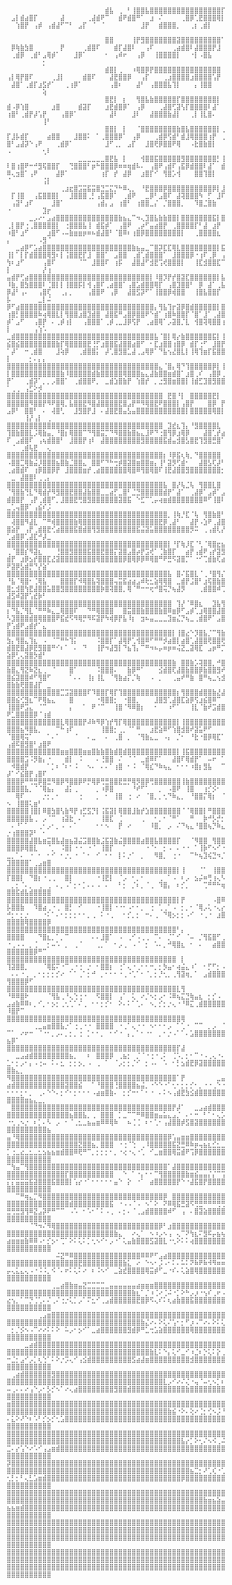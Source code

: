 ⠀⠀⠀⠀⠀⠀⠀⠀⠀⠀⠀⠀⠀⠀⠀⠀⠀⠀⠀⠀⠀⠀⣾⣧⠀⢀⠀⠃⢸⣿⣿⣧⣿⣿⣿⣿⣿⣿⣿⣿⣿⣿⣿⣿⣿⣿⣿⣿⡏⠀⣠⡇⣾⣴⣿⡏⠀⠀⠀⠀⠀⣼⠀⠀⠀⠀⠀⢀⣼⣾⠟⠉⠀⠀⣾⠟⣾⣿⠛⠁⠀⣰⠀⠌⠀⠀⠀⠀⢀⣿⡿⢁⣟⣿⣿⣿⢿⡇⠀⠀⢱⣿⡟⠀⢠⡾⠀⢠⣾⣼⠋⠉⠃⠀⣠⡏⠀⠈⠀⠈⠀⠀⠀⠀⠀⠀⠀⠀⣸⡟⠀⠀⣾⣿⣿⣿⡀⠀⠀⢀⡆⢀⣾⡇⠀⠀⠀⠀⠀⠀⠀⠀⠀⠀⠀⠀⠀
⠀⠀⠀⠀⠀⠀⠀⠀⠀⠀⠀⠀⠀⠀⠀⠀⠀⠀⠀⠀⠀⠀⣿⣿⠀⠀⠀⠀⢸⡟⣻⣿⣿⣿⣿⣿⣿⣿⣽⣿⣿⣿⣿⣿⣿⣿⣿⣿⠁⠀⡿⢷⣷⣳⣿⠀⠀⠀⠀⠀⠀⡟⠀⠀⠀⠀⢀⣾⣿⠏⠀⠀⠀⣾⡏⣼⣿⠇⠀⠀⢠⠏⠀⠀⠀⠀⢀⣴⣾⣿⠇⣼⣿⣿⣿⡟⣸⠀⠀⢀⣾⡿⠀⢀⣾⠃⣠⢿⡾⠁⠀⠀⠀⣸⡿⠁⠀⠀⠀⠀⠂⠀⢠⠾⠖⠀⠀⢠⡿⠀⠀⢸⣿⣿⣿⣿⡇⠀⠀⠐⡇⠠⣿⣧⠀⠀⠀⠀⠀⠀⠀⠀⠀⠀⠀⡂⠀
⠀⠀⠀⠀⠀⠀⠀⠀⠀⠀⠀⠀⠀⠀⠀⠀⠀⠀⠀⠀⠀⠀⣾⣿⡇⢀⠀⠀⠰⢿⣿⡿⡟⣿⣿⣿⣿⣿⣿⣿⣿⣿⣿⣿⣿⣿⣿⣿⠀⢠⡇⢿⡟⣿⠏⠀⠀⠀⠀⢀⣸⡇⠀⠀⠀⠀⣾⣿⠏⠀⠀⠀⣼⣟⣿⣿⡿⠀⠀⢠⡏⠀⠀⠀⢀⣰⣿⣿⣿⣿⣰⣿⣿⣿⣿⢡⡟⠀⠀⣼⣿⠁⢀⣾⡏⣰⣫⡞⠁⠀⠀⢀⢰⡿⠁⠀⠀⠀⠀⠀⠀⢠⣿⠆⠀⠀⠀⣼⠃⠀⢠⣿⣿⣿⣧⢹⡇⠀⠀⠀⡄⢸⣿⣿⠀⠀⠀⠀⠀⠀⠀⠀⠀⠀⠀⢵⠀
⠀⠀⠀⠀⠀⠀⠀⠀⠀⠀⠀⠀⠀⠀⠀⠀⠀⠀⠀⠀⠀⠀⣿⣟⡇⠀⡆⠀⠀⢻⣿⣧⣷⣿⣿⣿⣿⣿⡏⣿⣿⣿⣿⣿⣿⣿⣿⡇⠀⣾⠠⡿⢱⣿⠀⠀⠀⠀⠀⣰⣿⠀⠀⠀⠀⣾⣽⡏⠀⠀⠀⣰⣟⣾⣿⡿⠁⠀⢠⡿⠀⠀⠀⢀⣼⣿⢋⣽⢣⡏⣿⣿⣿⣿⠇⣼⠁⠀⢰⣿⠃⢀⣾⡟⡼⢡⡟⠀⠀⠀⢠⣿⡿⠁⠀⠀⠀⠀⠀⠀⠀⣼⠇⠀⠀⠀⣸⠇⠀⠀⣼⣿⣿⣿⣷⣼⡇⠀⠀⢀⡇⢸⣇⣿⠄⠀⠀⠀⠀⠀⠀⠀⠀⠀⠀⢸⠃
⠀⠀⠀⠀⠀⠀⠀⠀⠀⠀⠀⠀⠀⠀⠀⠀⠀⠀⠀⠀⠀⠀⣿⣿⡇⠀⡇⠀⠀⠈⣿⣿⣿⣿⣿⣿⣿⣿⣷⣿⣧⣿⣿⣿⣿⣿⣿⡇⢀⡏⣸⡧⣾⡏⠀⠀⠀⠀⣴⣿⣿⠀⠀⠀⣸⣿⣿⠅⠀⠁⢀⣿⣿⣿⡿⠁⠀⢠⡿⠀⠀⠀⢀⣾⡿⢫⣾⠃⣾⣸⢿⣿⣿⣿⢰⡟⠀⢀⣿⠃⣠⣼⡽⠑⢠⠟⠀⠀⠀⢀⣾⡿⠁⠀⠀⠀⠀⠀⠀⠀⣸⠋⢀⡀⠀⣠⡏⠀⠀⣸⣿⢟⡿⣿⣿⠟⢿⠀⠀⠠⣗⣿⣷⣿⡇⠀⠀⠠⠀⠀⠀⠀⠀⠀⠀⢂⠇
⠀⠀⠀⠀⠀⠀⠀⠀⠀⠀⠀⠀⠀⠀⠀⠀⣀⣀⣀⣀⣀⣀⣿⣟⣧⠀⡇⠀⠀⠀⢺⣿⣿⣯⣿⣿⣿⣿⣿⣻⣿⣿⣿⣿⣿⣿⣿⡃⢸⠇⣿⢰⣿⠟⠒⠚⣻⢯⣿⣿⡏⠀⠀⢙⣿⣿⣿⠃⡶⠓⣿⣿⣿⡿⠶⠶⢶⣾⠧⠄⠀⢠⣿⠟⢠⣾⠏⢠⣯⡿⣾⣿⣿⠇⣼⠁⠀⣾⠿⢄⣲⣿⠁⢠⠟⠀⠀⠀⠀⣼⡿⠁⠀⠀⠀⠀⠀⠀⠀⢰⡏⠀⡞⠀⣼⡿⠀⠀⣰⣿⡏⠊⠀⢻⣿⡡⢺⠀⠀⠀⣿⣿⢹⣿⡇⠀⠀⠈⠀⠀⠀⠀⠀⠀⠀⢨⡇
⠀⠀⠀⠀⠀⠀⠀⠀⠀⠀⠀⠀⢀⣰⣖⣿⣩⣭⣯⣭⣿⣙⣉⣍⡙⠓⠿⢄⡀⠀⠘⣟⣿⣿⣿⡿⣿⣿⣿⣿⣿⣿⣿⣿⣿⣿⡿⡇⣸⠀⡏⢸⣿⠀⠀⢠⣯⣿⣿⣿⡇⠀⠀⣸⣿⣿⣿⢀⡃⢠⣯⣿⡿⠁⠀⢀⣾⠟⠀⠀⣀⡿⠃⣠⣿⠏⠀⣼⢽⣿⣿⣿⠳⠀⡋⠀⣸⠏⠀⢠⣽⠃⣰⠏⠀⠀⠀⠀⣸⣿⠁⠀⠀⠀⠀⠀⠀⠀⢠⣾⡄⣠⠀⢰⣿⠃⠀⢰⣿⣿⣀⡌⠀⡈⣿⣿⣿⡀⠀⠀⠹⣿⣈⣿⣷⠀⠀⠐⠀⠀⠀⠀⠀⠀⠀⣹⡖
⠀⠀⠀⠀⠀⣀⡠⠔⠂⣠⣴⣿⣿⣿⣿⣿⣿⣿⣿⣿⣿⣿⣿⣿⣿⣷⣦⣄⠉⠲⢄⣹⣿⣧⣷⣷⣿⣿⡇⣿⣿⣿⣿⣿⣿⣿⣯⡇⣿⢀⡇⣿⡟⢐⢀⣿⣿⣿⣿⣿⡇⠀⢐⣿⣿⣿⣧⢸⠀⣾⣯⡾⠁⠀⢠⣿⠟⠀⢀⡴⠋⣤⣴⣿⡟⠀⢀⣿⣿⣿⣿⡏⠃⣼⠀⣰⡟⠀⠰⣿⠃⣰⠋⠀⠀⠀⠀⣰⣿⠋⠠⠤⣷⣶⣶⡶⠶⠦⣾⣼⣿⠃⠈⣿⠿⠆⢰⣿⡿⣿⣿⣿⣿⣿⣿⣿⣿⡇⠀⠀⢀⣿⣿⣿⣿⣆⠀⡄⠀⠀⠀⠀⠀⠀⠠⣻⠈
⠀⠀⣀⣴⡿⠋⣡⣴⣿⣿⣿⣿⣿⣿⣿⣿⣿⣿⣿⣿⣿⣿⣿⣿⣿⣿⣿⣿⣷⣦⣤⣀⠉⣿⡽⣏⣏⢿⣇⣿⣿⣿⣿⣿⣿⣿⣿⡇⣯⢸⡇⠁⡇⡏⣾⣿⣿⣿⢿⣻⠆⡇⢨⣿⣿⣟⡏⣸⠀⣿⣿⠁⠀⣠⣿⣿⠀⢀⣾⢁⣾⣿⣿⣿⠁⠀⣸⣿⣿⣿⡿⠐⢰⠏⢀⡿⠀⢠⢳⠆⣰⠋⠀⠀⠀⠀⢠⣿⠏⠀⠀⠀⠀⠀⠈⠉⠀⣸⣿⣿⠏⠀⢰⡯⠀⠀⣼⣿⣼⠋⣺⣟⢩⢞⣿⣿⣿⡇⠀⠀⢸⣏⣺⣿⣿⣏⠉⡇⠀⠀⠀⠀⠀⠀⠀⡜⢰
⣤⣾⡟⢋⣴⣿⣿⣿⣿⣿⣿⣿⣿⣿⣿⣿⣿⣿⣿⣿⣿⣿⣿⣿⣿⣿⣿⣿⣿⣿⣿⣿⡇⠸⣿⡹⡟⡞⣿⣽⣏⣿⣿⣿⣿⣿⣿⡇⣧⠸⣷⡀⣿⣳⣿⣿⣿⠇⢈⣿⡇⡇⢸⣿⣿⡯⡇⢺⢠⣿⠏⢀⣴⣿⣿⠁⢠⣿⣡⣾⣿⣿⢿⡏⠀⢠⣿⣹⣿⣿⠃⠀⡿⠀⣼⠁⢀⣧⡿⣼⠃⢠⠄⠀⠀⢠⣿⢏⠀⠀⢀⡄⡀⠀⠀⠀⢠⣿⣿⠟⠀⢠⡿⠀⠀⣼⣿⣫⡽⠋⠁⢸⣿⣿⡿⢾⣿⣿⠀⠀⢸⣿⣧⣿⣿⡏⠀⡧⠀⠀⠀⠀⠀⠀⣀⡇⠬
⡿⠋⣴⣿⣿⣿⣿⣿⣿⣿⣿⣿⣿⣿⣿⣿⣿⣿⣿⣿⣿⣿⣿⣿⣿⣿⣿⣿⣿⣿⣿⣿⣿⡄⢻⣧⢹⡖⣽⡿⣿⣾⣿⣿⣿⣿⣿⡇⣿⢰⣿⡃⣿⣿⣿⣿⠷⢴⢿⣿⣇⡇⢻⣿⣿⣰⣿⣹⣾⣿⠀⣼⣿⣯⠛⣠⣿⡿⣿⣿⠟⠑⣾⠁⢰⣿⠷⣿⣿⡏⠈⣿⠁⣸⠁⢀⣼⣿⡾⠁⣠⠋⠀⠀⢠⣿⡟⠀⠄⢀⡾⢰⡇⠀⠀⢠⣿⣿⣿⠁⢀⡾⢀⣀⣸⡿⢫⡟⠀⢀⣴⣿⢿⠁⡠⣽⣿⡈⣇⠀⢺⣿⢽⢿⣿⣿⢰⡇⠀⠀⠀⠀⠀⢠⢱⠡⠀
⣀⣾⣿⣿⣿⣿⣿⣿⣿⣿⣿⣿⣿⣿⣿⣿⣿⣿⣿⣿⣿⣿⣿⣿⣿⣿⣿⣿⣿⣿⣿⣿⣿⣧⠈⣿⡇⢿⡔⣷⣿⣿⣿⣿⣿⣿⣯⡇⢸⣮⣿⣮⣿⣿⣿⣿⣿⣿⣿⣿⣷⡏⢿⣿⣿⣿⣿⣟⢘⡋⣰⣿⣿⣯⣼⣿⣿⣴⣿⠋⠀⠂⣏⣰⣿⣿⢰⣿⡿⠀⣾⡏⢐⠋⠀⣸⣿⡟⠁⡼⠁⠀⠒⢀⣾⣿⠀⠀⠀⣸⢵⡿⠀⠀⢀⣾⣿⣿⡅⠀⡼⢁⣿⣻⣿⣁⣼⢀⣠⢿⡿⠁⠙⣧⢢⣜⣿⣇⡇⢸⢿⢹⣶⡏⣯⣿⣿⡇⠀⠀⠀⠀⡂⠄⡄⡄⠀
⣿⣿⣿⣿⣿⣿⣿⣿⣿⣿⣿⣿⣿⣿⣿⣿⣿⣿⣿⣿⣿⣿⣿⣿⣿⣿⣿⣿⣿⣿⣿⣿⣿⣿⣄⠈⣿⡄⢿⠙⢹⣿⣿⣿⣿⣿⡿⡇⢸⡇⣿⣿⣿⣿⣿⣿⣿⣿⣿⣿⣿⣷⠸⣿⣿⣿⣿⣿⣾⣷⣿⣿⣿⣿⣿⢿⣿⣿⣿⣦⣄⣼⣷⣿⣿⣶⣾⣿⠁⣰⣿⢀⠎⠀⢠⣿⡿⢀⡟⠁⠀⠀⢀⣾⡽⠁⡀⡀⡠⣿⣿⠁⠀⢀⣾⣿⣿⠟⡀⠀⣀⣾⣱⣿⣷⡟⠀⢱⣿⡞⠀⡀⣐⣻⣿⣶⣿⣿⡇⢸⣾⣋⣹⣿⣻⣿⣿⠁⢀⢀⠀⢠⣋⠕⡺⠀⠀
⣿⣿⣿⣿⣿⣿⣿⣿⣿⣿⣿⣿⣿⣿⣿⣿⣿⣿⣿⣿⣿⣿⣿⣿⣿⣿⣿⣿⣿⣿⣿⣿⣿⣿⣿⠀⣟⣿⠘⡇⠀⣿⣿⣿⣿⣿⣟⡇⠀⣿⣿⣿⣿⣿⠻⣿⣿⡟⠻⠟⣿⢿⡀⣧⣿⣿⣟⠻⣿⣼⣿⣿⣿⣿⣟⣿⣠⡟⠛⠻⢿⣿⣟⠟⣿⣿⣿⡇⢠⣿⡟⠀⠀⠀⣿⡿⠀⡟⣠⡿⠃⠀⣿⣿⠃⠀⠄⠀⢼⣿⢃⠀⠀⣸⣻⣿⡟⣸⠀⠄⣼⣿⣟⣿⣤⣣⣤⣿⣿⣿⣿⣿⣿⣿⣿⣿⣿⣿⡇⣿⣿⣿⣿⣿⢿⣿⡇⠀⠀⠀⠀⢸⡜⢠⡇⠀⢀
⣿⣿⣿⣿⣿⣿⣿⣿⣿⣿⣿⣿⣿⣿⣿⣿⣿⣿⣿⣿⣿⣿⣿⣿⣿⣿⣿⣿⣿⣿⣿⣿⣿⣿⣿⠀⣹⣞⣆⢹⡄⠘⣻⣿⣿⣿⣿⣇⠀⢹⣿⣷⣿⣿⣇⡨⢿⣷⣤⡀⠘⣿⡆⢿⣿⣿⠉⠙⢻⣿⣭⡉⠙⠻⣿⣿⣷⣿⣦⣄⣸⠟⠙⢐⣿⢻⡿⣰⢿⡿⠀⠀⠀⣼⣿⢁⡞⣴⠏⠀⣠⣾⣿⠏⠀⢠⢦⣾⣿⣿⠃⠀⣸⣿⣿⡟⢰⠇⠀⣼⣿⣿⣿⣿⣿⣿⣿⣿⣻⣿⣿⣿⣿⣯⣾⣤⣺⣿⣣⣿⣟⢹⣻⣿⣛⣿⠁⠀⠈⠀⢀⣾⢧⣟⠀⠀⢄
⣿⣿⣿⣿⣿⣿⣿⣿⣿⣿⣿⣿⣿⣿⣿⣿⣿⣿⣿⣿⣿⣿⣿⣿⣿⣿⣿⣿⣿⣿⣿⣿⣿⣿⣿⡆⠸⡿⣯⢆⢷⡀⠙⣿⣿⣿⣿⣿⠀⠠⣿⣿⣉⢿⣷⣬⡸⣿⣿⣿⣦⣿⣷⣈⣿⣿⣄⠀⣿⣿⠋⠙⠓⢒⡾⣿⣽⣿⣶⣿⣿⣶⡄⢸⠃⣽⡻⢋⣾⠂⠀⠀⣼⣿⣣⢏⡼⠃⢀⣴⣿⣾⠏⠀⢰⡿⣿⣿⡿⡟⠀⣸⣿⣿⣿⣶⡞⢀⣴⣿⣿⣿⣿⣿⣿⢿⣿⠿⢻⣿⢿⣿⠏⢸⣟⣼⣿⣿⣻⣿⣿⣿⣿⣿⣿⣿⡂⠀⣀⠀⣼⣿⣿⠇⢀⢀⡄
⣿⣿⣿⣿⣿⣿⣿⣿⣿⣿⣿⣿⣿⣿⣿⣿⣿⣿⣿⣿⣿⣿⣿⣿⣿⣿⣿⣿⣿⣿⣿⣿⣿⣿⣿⣧⠀⣿⡜⢧⣈⢧⠀⢻⣿⣿⣇⣿⠀⠈⢻⣿⣷⢙⣇⠙⢿⣾⡞⠻⣻⣿⣿⣟⣿⣿⣼⣷⣿⣿⣀⣀⣴⡋⣀⣿⠃⣈⣙⣿⣿⣿⣿⣿⣾⡟⠁⣼⠁⠀⢀⣼⡿⠁⣠⡾⠁⣠⣾⣿⣿⡟⠀⢠⡟⢀⣾⣿⠋⡀⣸⣿⣿⣟⢛⣿⣻⣿⣿⣿⣿⣿⣿⣽⣿⣯⠀⠑⣋⠉⢁⡤⢴⣶⣾⣿⣿⣿⣿⣿⣿⣿⠿⠋⢸⣿⠇⣀⢁⢤⣿⡿⠁⢠⣮⠎⡨
⣿⣿⣿⣿⣿⣿⣿⣿⣿⣿⣿⣿⣿⣿⣿⣿⣿⣿⣿⣿⣿⣿⣿⣿⣿⣿⣿⣿⣿⣿⣿⣿⣿⣿⣿⣿⡀⢸⢷⡘⣏⠈⢧⠀⢻⣿⣷⣿⠃⠀⢼⣿⣿⠻⣼⣇⠀⠉⠛⢾⣿⣿⣿⣿⣷⢿⣿⣿⣿⣿⣿⣿⣿⣿⣿⣿⣿⣿⣿⣿⣿⣿⣿⣟⡿⢀⣼⠃⠀⠀⣼⡟⠠⣱⠟⢀⣼⣿⣿⣵⡟⠀⢠⡟⢀⣾⣿⣟⢊⣴⣿⣿⣿⣯⣿⣾⣿⢻⣻⣿⣿⣿⣿⣿⣿⣿⣿⣯⣬⣽⣥⣿⣿⣿⣿⣿⣿⣿⣿⡻⠭⠀⢀⢠⣾⢇⡜⢁⣴⣿⡿⢁⣼⣏⠚⡼⣀
⣿⣿⣿⣿⣿⣿⣿⣿⣿⣿⣿⣿⣿⣿⣿⣿⣿⣿⣿⣿⣿⣿⣿⣿⣿⣿⣿⣿⣿⣿⣿⣿⣿⣿⣿⣿⡇⠘⡏⢷⡸⣏⠈⢃⠈⢿⣿⣖⣦⢀⠈⣿⣿⡎⠻⣽⣆⠀⠀⠀⢘⣿⣿⣻⣿⣿⣿⣯⣿⣿⣟⣿⣿⡍⣽⣿⣠⣿⡴⡟⣩⢞⠁⢈⣷⣿⡏⠀⠀⣴⡟⢠⣾⠟⢠⡞⣽⣻⣾⡟⠀⣰⡿⣢⡞⣿⣿⣏⣜⣽⣿⣿⣿⣿⣿⣿⣿⣿⢿⣿⣿⣿⣿⣿⡿⣿⢿⡿⡿⠿⢿⣿⠛⠟⣛⠫⣽⣿⡉⠁⠐⠊⢉⣾⣷⢏⣴⠟⣽⡿⣣⣾⡛⠙⡜⣵⠁
⣿⣿⣿⣿⣿⣿⣿⣿⣿⣿⣿⣿⣿⣿⣿⣿⣿⣿⣿⣿⣿⣿⣿⣿⣿⣿⣿⣿⣿⣿⣿⣿⣿⣿⣿⣿⣧⠀⣿⠌⣯⣿⣇⠈⢀⠘⣿⢻⡌⠘⣧⠈⢿⣿⠂⢈⢿⣧⠀⠀⠀⣿⣿⣿⡏⠺⢿⣿⣧⢽⣿⣿⣿⢤⣭⣯⣴⣴⣠⠾⢗⣂⣵⢿⢿⣿⠀⣀⣾⡟⣨⣿⠃⣰⢯⣿⣷⣿⣿⣂⣺⣿⢳⣟⣼⣿⣿⣥⣿⣿⣻⣿⣿⣿⣿⣿⣿⣿⣿⡷⣿⢽⣿⣿⡀⢿⠈⠛⠒⠒⢖⠚⣿⢭⡙⢦⣼⡻⠀⠀⠀⢀⣾⣿⣿⠾⢉⣼⣫⠾⣽⡟⢡⣞⡷⠃⠀
⣿⣿⣿⣿⣿⣿⣿⣿⣿⣿⣿⣿⣿⣿⣿⣿⣿⣿⣿⣿⣿⣿⣿⣿⣿⣿⣿⣿⣿⣿⣿⣿⣿⣿⣿⣿⣿⠀⢹⡜⠈⠿⣿⣆⠀⠀⣹⣧⢻⡆⠙⣧⡈⢻⣇⠈⠛⠛⠷⣄⣀⢿⣿⣿⠏⠀⠀⠙⠛⢿⣿⣿⣿⠀⠀⣿⣭⣿⣿⣷⣿⣿⣿⣷⣿⠿⣶⡿⠋⣠⡾⢁⣰⢿⣿⣿⣼⣿⠣⣹⣿⣿⣿⣾⣿⢿⣿⣿⣿⠟⣯⣞⠫⠻⢿⡛⠻⠯⣽⡟⠳⢾⡿⡟⣧⠸⡆⠀⣲⠦⣤⣀⣀⣀⣹⣶⣌⡙⢦⣀⢀⣾⣿⠟⠁⣠⣿⡟⢡⣾⠟⣠⣾⡞⠁⣄⠀
⣿⣿⣿⣿⣿⣿⣿⣿⣿⣿⣿⣿⣿⣿⣿⣿⣿⣿⣿⣿⣿⣿⣿⣿⣿⣿⣿⣿⣿⣿⣿⣿⣿⣿⣿⣿⣿⡇⢸⣿⣔⠑⡹⣿⣧⡈⠉⢻⣷⣳⡄⢻⣿⣄⢹⣆⠀⠠⠀⠈⠉⠛⠓⢹⡅⠀⠀⠀⠀⠨⣿⣿⡏⠁⣼⢿⡟⢁⢺⣿⠿⠋⠛⠛⡺⣴⣿⡇⣴⣿⢁⣼⣿⣿⢟⣿⣿⢟⣾⣿⣟⣿⣼⡿⣟⣻⣿⣿⠛⠊⠆⠁⠀⠄⠀⠙⠀⠀⢸⡟⠲⣼⣻⡇⠙⣦⢹⡄⠉⠛⠲⠦⡤⠶⡶⠶⢬⣝⣀⣽⢿⣏⠀⣠⡶⠛⡉⣵⡿⢃⢄⣽⣿⡳⣾⠃⠀
⣿⣿⣿⣿⣿⣿⣿⣿⣿⣿⣿⣿⣿⣿⣿⣿⣿⣿⣿⣿⣿⣿⣿⣿⣿⣿⣿⣿⣿⣿⣿⣿⣿⣿⣿⣿⣿⣷⠀⣿⣿⣷⡡⢽⣿⣿⡀⠚⣿⣷⣿⣄⢻⣝⠷⣝⣆⢀⠀⠈⠀⠀⠀⣿⠁⠀⠀⠀⠀⠨⣿⣿⣿⠄⠀⠀⣷⡿⠛⠁⠀⠀⠀⣪⣾⣿⢏⣼⣿⣷⣿⣿⡿⣷⣿⣿⣻⠞⣿⣮⣽⣿⣿⠾⠋⢻⣿⠋⠀⠀⠀⠀⠁⠄⠄⠀⢸⡆⢸⣇⠀⠈⢻⣷⣴⡍⡈⢷⠀⠀⠠⠀⡀⠀⠀⢀⣤⠞⠛⣷⠀⣿⠛⢦⣀⢢⣺⣿⣷⣷⢟⣿⣿⣼⡏⠀⣀
⣿⣿⣿⣿⣿⣿⣿⣿⣿⣿⣿⣿⣉⣩⣽⣿⣿⣿⠏⠹⣿⣿⡏⢿⡏⢹⣿⣿⣿⣿⣿⣿⣿⣿⣿⣿⣿⣿⡆⢻⣿⣿⣿⣾⣿⣿⣷⣜⣼⣿⣿⣮⢊⣻⣆⠉⠟⢿⣦⣄⠀⠀⠀⣿⠀⠀⠀⠀⠀⠐⢿⣿⣿⡂⠀⠐⣿⣿⡀⠀⠀⠀⣸⣿⣻⢁⣼⣿⣏⣵⡿⢫⣰⣮⣿⠿⠉⠀⢸⣿⣿⠟⣩⣄⠀⠈⠉⠀⠀⠀⠀⠀⡄⠀⠀⠁⠀⠟⠈⠉⠀⠀⢸⣿⠈⠻⠿⣿⡆⠀⠀⠂⠀⠀⠰⠋⠁⠀⠀⢸⣇⠈⣷⠞⣩⣾⣿⠟⣁⣿⣿⣿⣿⡿⠈⢰⣾
⣿⣿⣿⣿⣿⣿⣿⣿⣿⣿⣿⣿⣇⢿⣿⣿⣿⡟⠼⠷⠻⡿⢱⡞⢻⡏⢿⣿⣿⣿⣿⣿⣿⣿⣿⣿⣿⣿⡇⢸⣿⣿⣿⣿⣿⣿⣿⣿⣿⣿⣿⣿⣦⠻⣿⣧⡀⠀⠀⠀⠉⠓⢰⠏⠀⠀⠀⠀⠀⠀⢸⣿⣿⡂⢀⡀⠈⠁⠛⠀⠀⣰⣟⣵⠿⠋⢱⣿⣺⣿⠞⣽⣥⠟⠋⠀⠀⠀⠈⣿⣿⢿⢭⠁⠀⠀⠀⠁⠄⠁⠀⠀⠀⠈⠀⠀⠄⣀⠀⠀⠄⠀⢀⣿⠀⡀⠀⠈⢻⣷⣄⣀⠀⠠⡄⠀⡈⠂⠀⠘⣗⠐⣿⡿⢿⣏⠁⢠⣾⠯⣿⣻⣿⠃⣰⣿⠟
⣿⣿⣿⣿⣿⣿⣿⣿⣿⣿⣿⣿⣶⣶⣿⣿⣿⣶⣶⣿⣷⣷⣿⣷⣾⣿⣾⣿⣿⣿⣿⣿⣿⣿⣿⣿⣿⣿⡇⢸⣯⣿⣿⣿⣿⣿⣿⣿⣿⣿⣿⣿⣿⣩⠨⡻⣷⡄⠐⠀⠀⠀⣾⡇⠀⠨⠀⠀⠀⠄⢘⣿⣿⠀⠌⠀⠈⠈⠀⣀⣾⠿⠏⠁⠀⠀⣼⣿⠏⢿⣾⡟⠁⠀⠤⠖⠀⠁⠀⠺⣿⣾⡟⠀⠀⠀⠀⠁⡁⠆⠈⠆⠂⠨⠀⠀⠢⠄⠀⠄⠄⠁⢰⣿⠀⠂⠨⠀⠈⢿⣎⠙⠷⢦⣄⠀⠂⠂⠂⠰⣿⡆⣻⣧⠀⠀⠉⡼⠁⠊⣮⣿⡟⢠⣿⠏⠀
⣿⣿⣿⡿⠛⢛⣛⡿⣿⣛⠻⣿⡿⠻⣿⣿⡿⠟⡛⢿⡿⢛⣛⣿⣿⣟⣛⡛⢿⡻⣿⡿⢛⣿⣿⣿⣿⣿⣿⢸⣷⣿⣿⣿⣿⣿⣿⣿⣿⣿⣿⣿⣿⣧⡀⠈⠈⢿⣦⡄⠀⠀⣼⡅⢀⠀⠀⠀⠀⡀⠰⡿⣿⠀⠀⠀⠀⠘⠞⠋⠁⠀⠀⡀⠀⠠⣿⠟⠀⢸⣿⠀⠀⢰⡊⡪⠂⠀⠀⠀⢿⠏⠀⠀⠀⠀⡐⡂⡀⠂⠀⠀⠀⠀⢐⠀⠀⠀⡀⠀⠂⠀⢸⣿⠀⢐⠀⠔⠀⠈⣿⡀⡀⢂⠙⠷⣄⡀⠀⠘⣿⣿⡍⢿⡆⠀⠈⠢⠀⢸⣿⣿⢅⣶⠃⠀⠀
⣿⣿⣿⣿⣿⢸⣿⡇⠿⣿⣳⣿⢣⣷⠻⡟⢰⣋⣫⡙⡇⢨⣯⣽⡇⢿⣿⣿⣸⣷⡞⣱⣿⣿⣿⣿⣿⣿⣿⠈⠈⢿⣿⣿⡇⠛⣿⣿⣿⣿⣿⣿⣿⣿⣧⢀⠀⡠⠈⠉⠀⢰⣽⣗⠀⠄⠁⠀⠀⠀⢸⣿⣏⠀⢈⠀⠀⠀⠀⢀⠀⠀⠂⡀⠂⠈⠛⠁⠀⠀⠛⠀⠀⡷⠚⡣⡚⡂⠀⠄⠘⠁⠁⠀⠀⢀⠂⡠⠂⡀⠠⠀⠄⠁⠀⠀⠀⠀⠂⠂⠢⠀⠀⡟⠀⠔⠀⠀⠀⠀⠸⣿⡀⠀⡠⠀⠌⠙⢦⣄⠘⣿⣿⢦⡙⠷⣄⡐⢰⣿⣿⣿⡽⠃⠀⠂⠀
⣿⣿⣿⣿⣿⣼⣿⣧⣶⣭⣿⣧⣼⣶⣦⣽⣬⣩⣿⣿⣷⣨⣯⣽⣷⣬⣿⣿⣿⣿⣴⣿⣿⣧⣿⣿⣿⣿⡏⠀⠀⠈⠻⣿⣿⠀⢻⣿⣿⣿⣿⣿⡿⢿⣿⣇⠀⠀⠈⡀⠀⠨⣿⡇⠐⠐⠀⠐⠈⠀⢸⣿⡏⠀⠀⠁⠀⠀⠀⠀⠐⠈⠂⠀⡂⠠⠀⠄⠐⠐⠀⠁⢸⡷⠋⠢⠊⠐⣀⡀⠁⠄⠀⠐⠀⠂⠀⠂⠊⠀⠂⡐⡀⠐⠀⠁⠂⠀⠊⠀⠂⠂⠀⡇⠅⡐⠁⠀⡀⠀⠀⠻⣿⡀⠀⢐⠐⠀⠀⠉⠓⢦⣹⢮⣙⠲⡈⣹⣿⣿⣿⣿⠁⢀⣠⣶⣿
⣿⣿⣿⣿⣿⣿⣿⣿⣿⣿⣿⣿⣿⣿⣿⣿⣿⣿⣿⣿⣿⣿⣿⣿⣿⣿⣿⣿⣿⣿⣿⣿⣿⣿⣿⣿⣿⣿⡇⢸⠀⠀⠀⠈⠁⠀⢸⣿⣿⡏⣿⣿⡇⠀⠙⣿⡆⠐⢀⢀⠀⠀⣿⡇⠀⠀⠀⠀⠀⠐⢸⣟⡇⠀⠈⡠⠀⠂⡀⠂⠀⠀⠀⢀⠀⠁⠠⠀⠆⡠⠀⣢⡬⠶⢛⢰⢄⠣⠀⡀⡂⠈⠄⡀⠀⢀⠀⢀⠀⠄⡀⠠⠁⡂⠂⡁⠄⠄⠠⠀⠄⠀⠀⠃⡂⠀⡈⠆⡀⠈⢀⠀⠹⣿⡄⠀⠆⡊⡀⠀⠀⠀⢉⠛⠛⠓⢶⣿⣿⣯⣾⣧⣾⣿⣿⣿⣿
⣿⣿⣿⣿⣿⣿⣿⣿⣿⣿⣿⣿⣿⣿⣿⣿⣿⣿⣿⣿⣿⣿⣿⣿⣿⣿⣿⣿⣿⣿⣿⣿⣿⣿⣿⣿⣿⣿⡇⡟⠀⠀⠀⠀⠀⠀⠠⣿⠿⡧⣿⣿⣷⠀⠀⠹⣿⣴⢀⠐⢀⠀⣿⡃⠀⠊⠀⠀⠀⠐⢸⣿⡇⠐⠐⠂⠠⠂⠂⡀⠀⢐⠀⢁⢀⠁⠠⠀⡂⡀⠂⠈⢿⡠⢅⠐⢄⡔⠚⡂⠂⡂⡐⠀⠀⠀⠐⠅⠁⠄⠂⡂⡂⡂⠂⠂⡀⢀⠀⠅⠐⢀⠀⠀⠂⡊⡀⡂⠀⠒⠄⢀⠀⠙⢿⡢⡂⡂⠠⠊⠀⠐⢀⠐⠀⣰⣿⣿⣿⣿⣿⢿⣿⣿⣿⣿⡿
⣿⣿⣿⣿⣿⣿⣿⣿⣿⣿⣿⣿⣿⣿⣿⣿⣿⣿⣿⣿⣿⣿⣿⣿⣿⣿⣿⣿⣿⣿⣿⣿⣿⣿⣿⣿⣿⣿⠃⡄⠀⠀⠀⠀⠀⠀⠀⠀⠀⣿⣿⣿⣿⠀⠀⠀⠙⣿⣆⡀⠁⡀⠉⠀⠀⠀⠀⠀⠄⠄⣸⣿⠁⠀⠠⠀⢀⠊⠠⢀⢀⠀⠉⠄⠀⡈⠁⠊⠀⠈⠤⠀⡈⢻⣯⣿⠋⢀⠐⢀⠠⠠⠀⡀⢈⠀⠀⡂⠤⠡⠀⡀⠀⢀⠈⠀⠀⠀⢀⡀⠁⠀⠂⡠⢀⠀⠠⠈⠀⡂⠀⠡⠄⡀⠚⢿⣿⣆⠀⠂⠀⠄⠀⠀⣴⣿⣿⣿⣿⣿⣿⣿⣿⡿⠛⠉⠀
⣿⣿⣿⣿⣿⣿⣿⣿⣿⣿⣿⣿⣿⣿⣿⣿⣿⣿⣿⣿⣿⣿⣿⣿⣿⣿⣿⣿⣿⣿⣿⣿⣿⣿⣿⣿⣿⣿⠀⡇⠀⠀⠀⠀⠀⠀⠀⠀⠀⢹⣽⣿⣿⡀⠀⠀⠀⠈⢿⣯⠍⠐⠉⢀⠐⢐⠀⡐⠀⠂⣿⣿⡆⠀⢐⠁⢄⠐⢀⠂⠂⠒⡀⡂⡳⣤⠂⢴⣬⣄⠰⠁⠀⠂⡋⠋⡂⠠⠀⠄⠄⠐⢀⠀⡀⠂⡂⡂⡂⡊⠔⠀⠁⠁⢀⠁⡂⠚⠀⡀⠂⠂⠂⠐⢀⠐⢁⠁⠂⠈⡀⡂⡘⢂⡀⢀⢻⣽⢶⡀⠁⠀⣠⣾⣿⣿⣿⢻⣿⣿⣿⡿⠋⠀⠀⠀⠀
⣿⣿⣿⣿⣿⣿⣿⣿⣿⣿⣿⣿⣿⣿⣿⣿⣿⣿⣿⣿⣿⣿⣿⣿⣿⣿⣿⣿⣿⣿⣿⣿⣿⣿⣿⣿⣿⣿⣇⢻⠀⠀⠀⠀⠀⠀⠀⠀⠀⠘⠿⠿⣿⠗⠀⠀⠀⠀⠈⢻⣧⢀⠘⢄⢑⢐⠐⠀⠀⠫⣿⣿⡇⠀⢠⠁⠀⢅⠀⠔⡈⠢⡂⡠⠂⠨⠿⢦⣍⣙⢷⣤⣆⠀⡂⡊⠠⠀⣠⣴⣷⠿⠿⠆⡀⠊⡀⠂⡢⡂⢀⢂⢁⠁⠌⢀⠀⠂⠂⡂⡊⠂⠀⠕⠄⠅⠁⢁⠄⠀⠢⡀⡊⡂⡐⢄⠐⠘⠿⣍⢀⣾⣿⣿⣿⣿⣿⠸⣿⡟⠉⠀⠀⠀⠀⠀⠀
⣿⣿⣿⣿⣿⣿⣿⣿⣿⣿⣿⣿⣿⣿⣿⣿⣿⣿⣿⣿⣿⣿⣿⣿⣿⣿⣿⣿⣿⣿⣿⣿⣿⣿⣿⣿⣿⣿⣿⢿⠀⠀⠀⠀⠀⠀⠀⠀⠀⠀⠀⠀⠀⠀⠀⢀⣀⣤⣶⣿⣿⣧⡐⠁⢐⢀⠐⠐⠀⣿⣿⣿⣿⠀⠐⢀⠁⢄⠐⠐⠀⠢⠂⠂⠂⡠⠀⠁⢁⠐⠀⠉⠉⠀⡀⡠⠀⠈⠉⠁⠀⠔⠖⠒⠀⠈⠐⠂⡀⡠⠄⡀⡂⡀⢐⠀⡁⠂⠂⡀⠀⠂⠊⠐⠀⡄⡀⠁⠂⠐⠂⠀⡀⠂⡐⠠⠁⠁⠄⣡⣿⣿⣿⣿⣿⣿⣿⣦⡿⠁⠀⠀⠀⠀⠀⠀⠀
⣿⣿⣿⣿⣿⣿⣿⣿⣿⣿⣿⣿⣿⣿⣿⣿⣿⣿⣿⣿⣿⣿⣿⣿⣿⣿⣿⣿⣿⣿⣿⣿⣿⣿⣿⣿⣿⣿⡏⣼⠀⠀⠀⠀⠀⠀⠀⠀⠀⠀⠀⣀⣠⣴⣾⣿⣿⣿⣿⣿⣿⣿⣿⣦⡀⠀⠀⠆⠀⣿⣿⣿⡿⠀⢀⣦⡂⠀⡈⠈⠐⢐⠐⢀⠅⠀⢈⠡⡀⡂⠂⠉⠐⠠⢀⢄⠐⠄⣁⠂⡂⡠⠂⡄⠠⢐⠤⠀⠅⠄⣂⠀⡂⡂⡢⡀⠠⠀⢀⠀⠁⠀⠈⡠⡂⡂⡈⠊⠀⡂⠠⠄⠀⠡⠀⠂⡃⣢⣾⣟⡿⣽⣿⣿⣿⣿⣿⣿⣷⣄⡀⠀⠀⠀⠀⠀⠀
⠻⣿⣿⣿⣿⣿⣿⣿⣿⣿⣿⣿⣿⣿⣿⣿⣿⣿⣿⣿⣿⣿⣿⣿⣿⣿⣿⣿⣿⣿⣿⣿⣿⣿⣿⣿⣿⣿⠁⡟⠀⠀⠀⠀⠀⠀⠀⣀⣤⣴⣾⣿⣿⣿⣿⣿⣿⣿⣿⣿⣿⣿⣽⣿⣿⣮⠀⠀⠁⠘⣿⣿⣿⢘⣿⣿⣿⣿⣦⣬⡀⠐⠑⠑⠐⠁⢂⠂⡂⡂⡊⠂⡀⠐⠐⢀⠑⠐⠂⠂⠂⡂⠂⡀⠀⢀⠄⠑⠑⠄⡂⠊⠂⡂⠂⠂⠂⠠⣴⣶⣿⣷⠄⠀⡂⡊⠒⠂⠁⠂⠐⠀⠄⠅⠢⢠⣾⣟⣳⣪⣾⣿⣿⣿⣿⣿⣿⣿⣿⣿⣿⣶⣦⣄⣀⡀⠀
⠀⣿⣿⣿⣿⣿⣿⣿⣿⣿⣿⣿⣿⣿⣿⣿⣿⣿⣿⣿⣿⣿⣿⣿⣿⣿⣿⣿⣿⣿⣿⣿⣿⣿⣿⣿⣿⡟⡼⠁⠀⠀⣀⣠⣴⣾⣿⣿⣿⣿⣿⣿⣿⣿⣿⣿⣿⣿⣿⣿⣿⣿⣿⣦⣿⣿⣧⡀⢀⠀⣿⣿⣿⠀⡁⣀⠉⠉⠛⠿⣿⣿⣶⣤⣥⣄⣠⡈⠀⠄⠂⠒⠀⠃⠁⠂⢄⡡⠐⢂⢀⠢⡐⠀⠆⡁⠄⠣⠀⡠⠀⠂⠈⢀⣂⣀⣦⣤⣶⠿⠿⢿⠷⠀⠀⠦⢈⢈⠀⠆⠂⢁⠂⢠⣼⣿⣿⡾⣫⣿⣽⣿⣿⣿⣿⣿⣿⣿⣿⣿⣿⣿⣿⣿⣿⣿⣦
⣤⠘⢿⣿⣿⣿⣿⣿⣿⣿⣿⣿⣿⣿⣿⣿⣿⣿⣿⣿⣿⣿⣿⣿⣿⣿⣿⣿⣿⣿⣿⣿⣿⣿⣿⣿⡿⢡⣤⣶⣶⣿⣿⣿⣿⣿⣿⣿⣿⣿⣿⣿⣿⣿⣿⣿⣿⣿⣿⣿⣿⣿⣿⣿⣿⣝⣿⣿⣦⡀⣿⣿⣿⠀⠐⢐⠈⢑⠀⢀⠸⣿⣿⣿⣿⣿⣯⣝⣛⠿⠷⡶⢤⣦⣆⣊⣂⣀⡁⢐⣀⣔⣀⣂⣀⣂⣢⣦⣦⣶⣾⣿⣿⠿⢟⠛⠉⡀⡂⡂⡂⠂⡀⠐⢔⠐⢄⠐⢁⠀⠊⣀⣶⣿⣿⢿⣭⣾⠟⢩⡿⣿⣿⣿⣿⣿⣿⣿⣿⣿⣿⣿⣿⣿⣿⣿⣿
⠉⢳⣤⠉⢻⣿⣿⣿⣿⣿⣿⣿⣿⣿⣿⣿⣿⣿⣿⣿⣿⣿⣿⣿⣿⣿⣿⣿⣿⣿⣿⣿⣿⣿⣿⣿⠁⣼⣿⣿⣿⣿⣿⣿⣿⣿⣿⣿⣿⣿⣿⣿⣿⣿⣿⣿⣿⣿⣿⣿⣿⣿⡏⣿⣿⣿⣿⣿⣿⣿⣿⣿⣿⠀⠀⠑⠀⠁⠐⡄⠂⠂⠉⢻⣿⣿⣿⣿⣿⣷⣶⣮⣤⣤⡌⡌⠉⢩⡍⡍⣭⣭⣭⣯⣽⣿⣿⣿⣯⣿⣿⣿⡇⢡⡔⠐⠁⠂⠂⠂⠂⠂⣤⠑⠀⡕⠀⠐⠁⠀⣴⣿⣿⣿⣿⣿⡟⠑⠐⣼⣯⣿⡟⣿⣿⣿⣿⣿⣿⣿⣿⣿⣿⣿⣿⣿⣿
⠀⠀⠉⠛⢶⣄⡉⠻⣿⣿⣿⣿⣿⣿⣿⣿⣿⣿⣿⣿⣿⣿⣿⣿⣿⣿⣿⣿⣿⣿⣿⣿⣿⣿⣿⡿⠀⣿⣿⣿⣿⣿⣿⣿⣿⣿⣿⣿⣿⣿⣿⣿⣿⣿⣿⣿⣿⣿⣿⣿⣿⣿⣿⣾⣿⣿⣿⣿⣿⣿⣿⣿⣯⠀⠐⠠⠠⠈⠠⠀⠢⠁⠕⠀⠝⠿⢿⣯⣛⣽⠫⢛⣛⠛⠛⠛⢛⢛⣛⢛⣛⣻⢻⠿⣝⣠⡽⠟⠛⠉⠉⠀⠠⠡⠀⠂⠡⠂⠁⠅⠠⢀⠀⠄⡂⠄⠈⢀⣠⣾⣿⣿⣿⣿⠾⠋⠀⢠⠀⠄⣿⣽⣵⣿⣿⣿⣿⣿⣿⣿⣿⣿⣿⣿⣿⣿⣿
⠀⠀⠀⠀⠀⠈⠙⠲⠌⠻⢿⣿⣿⣿⣿⣿⣿⣿⣿⣿⣿⣿⣿⣿⣿⣿⣿⣿⣿⣿⣿⣿⣿⣿⡿⠃⣰⣿⣿⣿⣿⣿⣿⣿⣿⣿⣿⣿⣿⣿⣿⣿⣿⣿⣿⣿⣿⣿⣿⣿⣿⣿⣿⣿⣿⣿⣿⣿⣿⣿⣿⣿⣿⣷⣄⠀⠀⠔⢄⠁⠀⠢⠰⡠⠢⢠⠀⢄⠉⠝⢳⣆⠍⣻⠯⡤⣦⢦⣴⣶⣶⣶⣷⠿⠿⠠⠂⡊⡢⠂⢉⠁⠕⠅⢅⠅⡁⢂⠢⠊⠂⡠⠐⠁⢅⣤⣷⣿⣿⣿⣫⣽⣿⣇⠐⢂⠕⠅⠅⢴⣿⣿⣿⣿⣿⣿⣿⣿⣿⣿⣿⣿⣿⣿⣿⣿⣿
⠀⠀⠀⠀⠀⠀⠀⠀⠀⠀⠀⠬⣝⠛⠿⣿⣿⣿⣿⣿⣿⣿⣿⣿⣿⣿⣿⣿⣿⣿⠿⠿⠟⠋⣠⣴⣿⣿⣿⣿⣿⣿⣿⣿⣿⣿⣿⣿⣿⣿⣿⣿⣿⣿⣿⣿⣿⣿⣿⣿⣿⣿⣿⣿⣿⣟⣿⣿⣿⣿⣿⣿⣿⣿⣿⣷⣅⠀⠔⠀⠑⠢⠂⡨⠠⠂⠅⠄⠥⠅⠝⠷⠟⠷⠺⠻⠶⠶⡤⢄⣅⣄⢄⠠⠐⠨⠨⡀⠪⠈⠄⠖⠅⢅⠅⠔⠀⠆⠨⠢⠊⠀⣀⣵⣞⣿⣿⣿⣿⢿⣭⡾⠋⣀⠐⠎⠄⢅⣵⣿⢿⣿⣿⣿⣿⣿⣿⣿⣿⣿⣿⣿⣿⣿⣿⣿⣿
⠀⠀⠀⠀⠀⠀⠀⠀⠀⠀⢀⣀⣴⣿⣷⣶⣤⣝⣉⣉⣉⣉⣀⣤⣤⣤⣤⣤⣤⣴⣶⣶⣶⣿⣿⣿⣿⣿⣿⣿⣿⣿⣿⣿⣿⣿⣿⣿⣿⣿⣿⣿⣿⣿⣿⣿⣿⣿⣿⣿⣿⣿⣿⣿⣿⣿⣿⣿⣿⣿⣿⣿⣿⣿⣿⣿⣿⣷⣆⠁⡈⠰⢈⠔⢈⠬⠐⡁⠕⠓⡠⡰⠐⢢⠎⢀⠖⠠⣔⢢⡀⠁⠉⡙⢈⢁⠄⠌⢀⠌⢐⡐⢅⡁⡠⠁⠍⣂⠊⢀⣠⣾⣿⣿⣿⣿⣿⣟⣿⡿⠫⢄⠎⠅⢆⣴⣷⣿⣿⣯⣿⣿⣿⣿⣿⣿⣿⣿⣿⣿⣿⣿⣿⣿⣿⣿⣿
⠀⠀⠀⠀⠀⠀⠀⢀⣠⣶⣿⣿⣿⣿⣿⣿⣿⣿⣿⣿⣿⣿⣿⣿⣿⣿⣿⣿⣿⣿⣿⣿⣿⣿⣿⣿⣿⣿⣿⣿⣿⣿⣿⣿⣿⣿⣿⣿⣿⣿⣿⣿⣿⣿⣿⣿⣿⣿⣿⣿⣿⣿⣿⣿⣿⣿⣿⣿⣿⣿⣿⣿⣿⣿⣿⣿⣿⣿⣿⣷⣌⠔⠄⠕⢅⠌⢡⠂⡂⠋⡰⠠⠉⠔⠄⠕⠅⢅⠀⡂⡈⡪⠢⠠⠉⠔⠔⠅⠅⠕⠀⠥⡠⠂⡢⠊⠁⣀⣴⣿⣿⣿⣿⣿⣿⣻⣾⡿⠛⣁⢒⣡⣵⣿⣿⣿⣿⣿⣿⢿⣿⣿⣿⣿⣿⣿⣿⣿⣿⣿⣿⣿⣿⣿⣿⣿⣿
⠀⠀⠀⠀⣀⣴⣾⣿⣿⣿⣿⣿⣿⣿⣿⣿⣿⣿⣿⣿⣿⣿⣿⣿⣿⣿⣿⣿⣿⣿⣿⣿⣿⣿⣿⣿⣿⣿⣿⣿⣿⣿⣿⣿⣿⣿⣿⣿⣿⣿⣿⣿⣿⣿⣿⣿⣿⣿⣿⣿⣿⣿⣿⣿⣿⣿⣿⣿⣿⣿⣿⣿⣿⣿⣿⣿⣿⣿⣿⣿⣿⣷⣇⠅⠑⡄⢅⠊⣀⠊⠰⣈⠆⡑⢅⠅⡕⢀⠒⣈⡂⣠⠊⡠⡁⢆⢑⠁⠅⠕⡐⡩⢄⠊⢠⣪⣾⣿⣿⣿⣿⣿⣿⣿⣿⣿⣫⣴⣼⣶⣿⣿⣿⣿⣿⣿⣿⣿⣿⣺⣿⣿⣿⣿⣿⣿⣿⣿⣿⣿⣿⣿⣿⣿⣿⣿⣿
⠀⢀⣴⣾⣿⣿⣿⣿⣿⣿⣻⣿⣿⣿⣿⣿⣿⣿⣿⣿⣿⣿⣿⣿⣿⣿⣿⣿⣿⣿⣿⣿⣿⣿⣿⣿⣿⣿⣿⣿⣿⣿⣿⣿⣿⣿⣿⣿⣿⣿⣿⣿⣿⣿⣿⣿⣿⣿⣿⣿⣿⣿⣿⣿⣿⣿⣿⣿⣿⣿⣿⣿⣿⣿⣿⣿⣿⣿⣿⣿⣿⣿⣿⣿⣇⡠⠊⠔⠌⢌⠐⢤⠈⠤⢂⠢⡁⠆⠤⢀⠄⠄⠔⢠⠑⡠⠂⡣⡊⠢⠁⠔⢄⣴⣿⣿⣿⣿⣿⣿⣿⣿⣻⣿⣿⣾⣿⣿⣿⣿⣿⣿⣿⣿⣿⣿⣿⣿⣷⣿⣿⣿⣿⣿⣿⣿⣿⣿⣿⣿⣿⣿⣿⣿⣿⣿⣿
⣶⣿⣿⣿⣿⣿⣿⣿⣿⣿⣿⣿⣿⣿⣿⣿⣿⣿⣿⣿⣿⣿⣿⣿⣿⣿⣿⣿⣿⣿⣿⣿⣿⣿⣿⣿⣿⣿⣿⣿⣿⣿⣿⣿⣿⣿⣿⣿⣿⣿⣿⣿⣿⣿⣿⣿⣿⣿⣿⣿⣿⣿⣿⣿⣿⣿⣿⣿⣿⣿⣿⣿⣿⣿⣿⣿⣿⣿⣿⣿⣿⣿⣿⣿⣿⣷⣮⠐⠕⠄⢕⠔⢈⡂⢊⠢⡨⠘⠄⣅⠕⠜⠑⠆⠡⠃⡊⡢⡊⢂⣡⣿⣿⣿⣿⣿⣿⣿⣿⣿⣿⣿⣿⣿⣿⣿⣿⣿⣿⣿⣿⣿⣿⣿⣿⣿⣿⣿⣿⣿⣿⣿⣿⣿⣿⣿⣿⣿⣿⣿⣿⣿⣿⣿⣿⣿⣿
⣿⣿⣿⣿⣿⣿⣿⣿⣿⣿⣿⣿⣿⣿⣿⣿⣿⣿⣿⣿⣿⣿⣿⣿⣿⣿⣿⣿⣿⣿⣿⣿⣿⣿⣿⣿⣿⣿⣿⣿⣿⣿⣿⣿⣿⣿⣿⣿⣿⣿⣿⣿⣿⣿⣿⣿⣿⣿⣿⣿⣿⣿⣿⣿⣿⣿⣿⣿⣿⣿⣿⣿⣿⣿⣿⣿⣿⣿⣿⣿⣿⣿⣿⣿⣿⣿⣿⣿⣧⡔⡁⠕⢂⠌⠢⠪⢀⠬⣉⠄⡔⢡⠑⠔⠡⠊⢠⣠⣶⣾⣿⣿⣿⣿⣿⣿⣿⣿⣿⣿⣿⣿⣿⣿⣿⣿⣿⣿⣿⣿⣿⣿⣿⣿⣿⣿⣿⣿⣿⣿⣿⣿⣿⣿⣿⣿⣿⣿⣿⣿⣿⣿⣿⣿⣿⣿⣿
⡽⣿⣿⣿⣿⣿⣿⣿⣿⣿⣿⣿⣿⣿⣿⣿⣿⣿⣿⣿⣿⣿⣿⣿⣿⣿⣿⣿⣿⣿⣿⣿⣿⣿⣿⣿⣿⣿⣿⣿⣿⣿⣿⣿⣿⣿⣿⣿⣿⣿⣿⣿⣿⣿⣿⣿⣿⣿⣿⣿⣿⣿⣿⣿⣿⣿⣿⣿⣿⣿⣿⣿⣿⣿⣿⣿⣿⣿⣿⣿⣿⣿⣿⣿⣿⣿⣿⣿⣿⣿⣦⣉⡂⠜⢁⢎⠐⢁⢂⡃⡂⠃⢄⣃⣡⣶⣾⣿⣿⣿⣿⣿⣿⣿⣿⣿⣿⣿⣿⣿⣿⣿⣿⣿⣿⣿⣿⣿⣿⣿⣿⣿⣿⣿⣿⣿⣿⡿⣿⣿⣿⣿⣿⣿⣿⣿⣿⣿⣿⣿⣿⣿⣿⣿⣿⣿⣿
⣿⣿⣿⣿⣿⣿⣿⣿⣿⣿⣿⣿⣿⣿⣿⣿⣿⣿⣿⣿⣿⣿⣿⣿⣿⣿⣿⣿⣿⣿⣿⣿⣿⣿⣿⣿⣿⣿⣿⣿⣿⣿⣿⣿⣿⣿⣿⣿⣿⣿⣿⣿⣿⣿⣿⣿⣿⣿⣿⣿⣿⣿⣿⣿⣿⣿⣿⣿⣿⣿⣿⣿⣿⣿⣿⣿⣿⣿⣿⣿⣿⣿⣿⣿⣿⣿⣿⣿⣿⣿⣿⣿⣿⣷⣶⣦⣵⣤⣦⣦⣶⣾⣿⣿⣿⣿⣿⣿⣿⣿⣿⣿⣿⣿⣿⣿⣿⣿⣿⣿⣿⣿⣿⣿⣿⣿⣿⣿⣿⣿⣿⣿⣿⣿⣿⣿⣿⣿⣿⣿⣿⣿⣿⣿⣿⣿⣿⣿⣿⣿⣿⣿⣿⣿⣿⣿⣿
⣿⣿⣿⣿⣿⣿⣿⣿⣿⣿⣿⣿⣿⣿⣿⣿⣿⣿⣿⣿⣿⣿⣿⣿⣿⣿⣿⣿⣿⣿⣿⣿⣿⣿⣿⣿⣿⣿⣿⣿⣿⣿⣿⣿⣿⣿⣿⣿⣿⣿⣿⣿⣿⣿⣿⣿⣿⣿⣿⣿⣿⣿⣿⣿⣿⣿⣿⣿⣿⣿⣿⣿⣿⣿⣿⣿⣿⣿⣿⣿⣿⣿⣿⣿⣿⣿⣿⣿⣿⣿⣿⣿⣿⣿⣿⣿⣿⣿⣿⣿⣿⣿⣿⣿⣿⣿⣿⣿⣿⣿⣿⣿⣿⣿⣿⣿⣿⣿⣿⣿⣿⣿⣿⣿⣿⣿⣿⣿⣿⣿⣿⣿⣿⣿⣿⣿⣿⣿⣿⣿⣿⣿⣿⣿⣿⣿⣿⣿⣿⣿⣿⣿⣿⣿⣿⣿⣿
⣿⣿⣿⣿⣿⣿⣿⣿⣿⣿⣿⣿⣿⣿⣿⣿⣿⣿⣿⣿⣿⣿⣿⣿⣿⣿⣿⣿⣿⣿⣿⣿⣿⣿⣿⣿⣿⣿⣿⣿⣿⣿⣿⣿⣿⣿⣿⣿⣿⣿⣿⣿⣿⣿⣿⣿⣿⣿⣿⣿⣿⣿⣿⣿⣿⣿⣿⣿⣿⣿⣿⣿⣿⣿⣿⣿⣿⣿⣿⣿⣿⣿⣿⣿⣿⣿⣿⣿⣿⣿⣿⣿⣿⣿⣿⣿⣿⣿⣿⣿⣿⣿⣿⣿⣿⣿⣿⣿⣿⣿⣿⣿⣿⣿⣿⣿⣿⣿⣿⣿⣿⣿⣿⣿⣿⣿⣿⣿⣿⣿⣿⣿⣿⣿⣿⣿⣿⣿⣿⣿⣿⣿⣿⣿⣿⣿⣿⣿⣿⣿⣿⣿⣿⣿⣿⣿⣿
